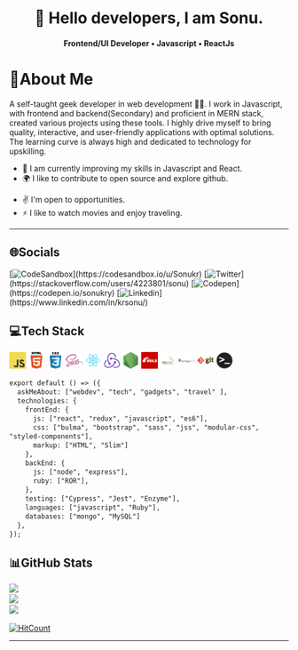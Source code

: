 
<div align="center">
  
  # :wave: Hello <b>developers</b>, I am <b>Sonu</b>.

  #### Frontend/UI Developer • Javascript • ReactJs 
</div>

#  💫About Me
A self-taught geek developer in web development 👨‍💻. I work in Javascript, with frontend and backend(Secondary) and proficient in MERN stack, created various projects using these tools. I highly drive myself to bring quality, interactive, and user-friendly applications with optimal solutions. The learning curve is always high and dedicated to technology for upskilling.

- :seedling: I am currently improving my skills in Javascript and React.
- :earth_africa: I like to contribute to open source and explore github.
<!-- - :handshake: If you want any collaboration feel free to mail me at sonuyadav9756@gmail.com. -->
- :v: I'm open to opportunities.
- :zap: I like to watch movies and enjoy traveling.


---
##  🌐Socials

[![CodeSandbox](https://img.shields.io/badge/-CodeSandbox-222222?logo=CodeSandbox&link=(https://codesandbox.io/u/Sonukr))](https://codesandbox.io/u/Sonukr)
[![Twitter](https://img.shields.io/badge/-Stackoverflow-222222?logo=Stackoverflow&link=(https://stackoverflow.com/users/4223801/sonu))](https://stackoverflow.com/users/4223801/sonu)
[![Codepen](https://img.shields.io/badge/-Codepen-222222?logo=Codepen&link=(https://codepen.io/sonukry))](https://codepen.io/sonukry)
[![Linkedin](https://img.shields.io/badge/-LinkedIn-222222?logo=Linkedin&link=(https://www.linkedin.com/in/krsonu/))](https://www.linkedin.com/in/krsonu/) 

## 💻Tech Stack

<code><img height="30" src="https://raw.githubusercontent.com/github/explore/80688e429a7d4ef2fca1e82350fe8e3517d3494d/topics/javascript/javascript.png"></code>
<code><img height="30" src="https://raw.githubusercontent.com/github/explore/80688e429a7d4ef2fca1e82350fe8e3517d3494d/topics/html/html.png"></code>
<code><img height="30" src="https://raw.githubusercontent.com/github/explore/80688e429a7d4ef2fca1e82350fe8e3517d3494d/topics/css/css.png"></code>
<code><img height="30" src="https://raw.githubusercontent.com/github/explore/80688e429a7d4ef2fca1e82350fe8e3517d3494d/topics/sass/sass.png"></code>
<code><img height="30" src="https://raw.githubusercontent.com/github/explore/80688e429a7d4ef2fca1e82350fe8e3517d3494d/topics/react/react.png"></code>
<code><img height="30" src="https://raw.githubusercontent.com/github/explore/80688e429a7d4ef2fca1e82350fe8e3517d3494d/topics/redux/redux.png"></code>
<code><img height="30" src="https://raw.githubusercontent.com/github/explore/80688e429a7d4ef2fca1e82350fe8e3517d3494d/topics/nodejs/nodejs.png"></code>
<code><img height="30" src="https://raw.githubusercontent.com/github/explore/80688e429a7d4ef2fca1e82350fe8e3517d3494d/topics/rails/rails.png"></code>
<code><img height="30" src="https://raw.githubusercontent.com/github/explore/80688e429a7d4ef2fca1e82350fe8e3517d3494d/topics/mysql/mysql.png"></code>
<code><img height="30" src="https://raw.githubusercontent.com/github/explore/80688e429a7d4ef2fca1e82350fe8e3517d3494d/topics/mongodb/mongodb.png"></code>
<code><img height="30" src="https://raw.githubusercontent.com/github/explore/80688e429a7d4ef2fca1e82350fe8e3517d3494d/topics/git/git.png"></code>
<code><img height="30" src="https://raw.githubusercontent.com/github/explore/80688e429a7d4ef2fca1e82350fe8e3517d3494d/topics/terminal/terminal.png"></code>

```JS
export default () => ({
  askMeAbout: ["webdev", "tech", "gadgets", "travel" ],
  technologies: {
    frontEnd: {
      js: ["react", "redux", "javascript", "es6"],
      css: ["bulma", "bootstrap", "sass", "jss", "modular-css", "styled-components"],
      markup: ["HTML", "Slim"]
    },
    backEnd: {
      js: ["node", "express"],
      ruby: ["ROR"],
    },
    testing: ["Cypress", "Jest", "Enzyme"],
    languages: ["javascript", "Ruby"],
    databases: ["mongo", "MySQL"]
  },
});
```

## 📊GitHub Stats
![](https://github-readme-stats.vercel.app/api?username=sonukr&include_all_commits=false&count_private=true)<br/>
![](https://github-readme-streak-stats.herokuapp.com/?user=sonukr)<br/>
![](https://github-readme-stats.vercel.app/api/top-langs/?username=sonukr&include_all_commits=false&count_private=true&layout=compact)


[![HitCount](https://hits.dwyl.com/Sonukr/Sonukr.svg)](http://hits.dwyl.com/Sonukr/Sonukr)

---
